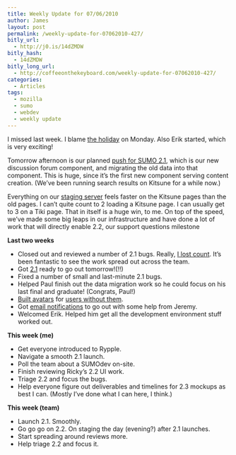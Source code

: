 ```yaml
---
title: Weekly Update for 07/06/2010
author: James
layout: post
permalink: /weekly-update-for-07062010-427/
bitly_url:
  - http://j0.is/14dZMDW
bitly_hash:
  - 14dZMDW
bitly_long_url:
  - http://coffeeonthekeyboard.com/weekly-update-for-07062010-427/
categories:
  - Articles
tags:
  - mozilla
  - sumo
  - webdev
  - weekly update
---
```

I missed last week. I blame [the holiday][1] on Monday. Also Erik started, which is very exciting!

Tomorrow afternoon is our planned [push for SUMO 2.1][2], which is our new discussion forum component, and migrating the old data into that component. This is huge, since it&#8217;s the first new component serving content creation. (We&#8217;ve been running search results on Kitsune for a while now.)

Everything on our [staging server][3] feels faster on the Kitsune pages than the old pages. I can&#8217;t quite count to 2 loading a Kitsune page. I can usually get to 3 on a Tiki page. That in itself is a huge win, to me. On top of the speed, we&#8217;ve made some big leaps in our infrastructure and have done a lot of work that will directly enable 2.2, our support questions milestone

**Last two weeks**

  * Closed out and reviewed a number of 2.1 bugs. Really, [I lost count][4]. It&#8217;s been fantastic to see the work spread out across the team.
  * Got [2.1][5] ready to go out tomorrow!(!!)
  * Fixed a number of small and last-minute 2.1 bugs.
  * Helped Paul finish out the data migration work so he could focus on his last final and graduate! (Congrats, Paul!)
  * [Built avatars][6] for [users without them][7].
  * Got [email notifications][8] to go out with some help from Jeremy.
  * Welcomed Erik. Helped him get all the development environment stuff worked out.

**This week (me)**

  * Get everyone introduced to Rypple.
  * Navigate a smooth 2.1 launch.
  * Poll the team about a SUMOdev on-site.
  * Finish reviewing Ricky&#8217;s 2.2 UI work.
  * Triage 2.2 and focus the bugs.
  * Help everyone figure out deliverables and timelines for 2.3 mockups as best I can. (Mostly I&#8217;ve done what I can here, I think.)

**This week (team)**

  * Launch 2.1. Smoothly.
  * Go go go on 2.2. On staging the day (evening?) after 2.1 launches.
  * Start spreading around reviews more.
  * Help triage 2.2 and focus it.

 [1]: http://en.wikipedia.org/wiki/Memorial_Day
 [2]: https://bugzilla.mozilla.org/show_bug.cgi?id=570656
 [3]: http://support-stage-new.mozilla.com/en-US/forums/contributors
 [4]: http://github.com/jsocol/kitsune/graphs/impact
 [5]: http://moxie.jamessocol.com/bugstats/sumo/2.1
 [6]: https://bugzilla.mozilla.org/show_bug.cgi?id=555896
 [7]: http://support-stage-new.mozilla.com/en-US/forums/contributors/670992
 [8]: https://bugzilla.mozilla.org/show_bug.cgi?id=563991